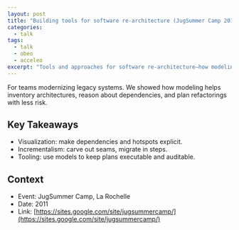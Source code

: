 ```yaml
---
layout: post
title: "Building tools for software re‑architecture (JugSummer Camp 2011)"
categories:
  - talk
tags:
  - talk
  - obeo
  - acceleo
excerpt: "Tools and approaches for software re‑architecture—how modeling helps plan and execute change."
---
```


For teams modernizing legacy systems. We showed how modeling helps inventory architectures, reason about dependencies, and plan refactorings with less risk.

## Key Takeaways
- Visualization: make dependencies and hotspots explicit.
- Incrementalism: carve out seams, migrate in steps.
- Tooling: use models to keep plans executable and auditable.

## Context
- Event: JugSummer Camp, La Rochelle
- Date: 2011
- Link: [https://sites.google.com/site/jugsummercamp/](https://sites.google.com/site/jugsummercamp/)
